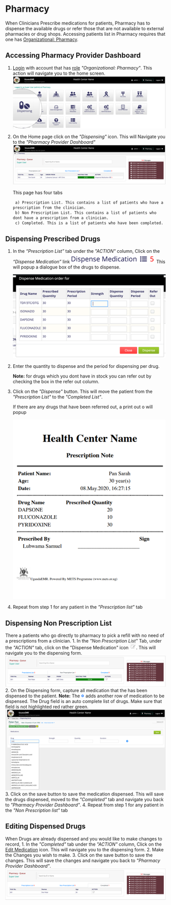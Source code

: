 # Pharmacy

When Clinicians Prescribe medications for patients, Pharmacy has to dispense the available drugs or refer those that are not available to external pharmacies or drug shops. Accessing patients list in Pharmacy requires that one has [Organizational: Pharmacy](https://github.com/METS-Programme/ugandaemr-usermanual/tree/1fbbe0b2801ddccebeb5041ed0f406697a3b1f0a/point-of-care-poc/installation-and-configuration/roles.md).

## Accessing Pharmacy Provider Dashboard

1. [Login](https://github.com/METS-Programme/ugandaemr-usermanual/tree/1fbbe0b2801ddccebeb5041ed0f406697a3b1f0a/login.md) with account that has [role](https://github.com/METS-Programme/ugandaemr-usermanual/tree/1fbbe0b2801ddccebeb5041ed0f406697a3b1f0a/point-of-care-poc/installation-and-configuration/roles.md) _"Organizational: Pharmacy"_. This action will navigate you to the home screen. ![Home Screen](../../.gitbook/assets/poc_pharmacy_home_page.png)
2. On the Home page click on the _"Dispensing"_ icon. This will Navigate you to the _"Pharmacy Provider Dashboard"_ ![Pharmacy Provider Dashboard](../../.gitbook/assets/poc_pharmacy_provider_dashboard.png)

   This page has four tabs

   ```text
    a) Prescription List. This contains a list of patients who have a prescription from the clinician.
    b) Non Prescription List. This contains a list of patients who dont have a prescription from a clinician.
    c) Completed. This is a list of patients who have been completed. 
   ```

## Dispensing Prescribed Drugs

1. In  the _“Prescription List”_ tab under the _"ACTION"_ column, Click on the _“Dispense Medication”_ link ![Dispense Medication](../../.gitbook/assets/poc_dispense_icon.png) This will  popup a dialogue box of the drugs to dispense.

   ![Home Page](../../.gitbook/assets/poc_dispense_prescribed_drugs.png)

2. Enter the quantity to dispense and the period for dispensing per drug.

   **Note:** for drugs which you dont have in stock you can refer out by checking the box in the refer out column.

3. Click on the _"Dispense"_ button. This will move the patient from the _"Prescription List"_ to the _"Completed List"_.

   If there are any drugs that have been referred out, a print out o will popup

   ![Prescription List](../../.gitbook/assets/poc_dispensing_print_out.png)

4. Repeat from step 1 for any patient in the _"Prescription list"_ tab

## Dispensing Non Prescription List

There a patients who go directly to pharmacy to pick a refill with no need of a prescriptions from a clinician. 1. In the _"Non Prescription List"_ Tab, under the _"ACTION"_ tab, click on the "Dispense Medication" icon ![Dispense Medication](../../.gitbook/assets/poc_edit_icon.png). This will navigate you to the dispensing form. ![Non Prescription List](../../.gitbook/assets/poc_pharmacy_non_prescription_list.png) 2. On the Dispensing form, capture all medication that the has been dispensed to the patient. **Note:** The ![Add more icon](../../.gitbook/assets/poc_add_more.png) adds another row of medication to be dispensed. The Drug field is an auto complete list of drugs. Make sure that field is not highlighted red rather green. ![Dispensing Form](../../.gitbook/assets/poc_dispensing_form.png) 3. Click on the save button to save the medication dispensed. This will save the drugs dispensed, moved to the _"Completed"_ tab and navigate you back to _"Pharmacy Provider Dashboard"_. 4. Repeat from step 1 for any patient in the _"Non Prescription list"_ tab

## Editing Dispensed Drugs

When Drugs are already dispensed and you would like to make changes to record, 1. In the _"Completed"_ tab under the _"ACTION"_ column, Click on the [Edit Medication](https://github.com/METS-Programme/ugandaemr-usermanual/tree/1fbbe0b2801ddccebeb5041ed0f406697a3b1f0a/images/poc/poc_edit_icon.png) icon. This will navigate you to the dispensing form. 2. Make the Changes you wish to make. 3. Click on the save button to save the changes. This will save the changes and navigate you back to _"Pharmacy Provider Dashboard"_.  
![Completed List](../../.gitbook/assets/poc_pharmacy_completed.png)

